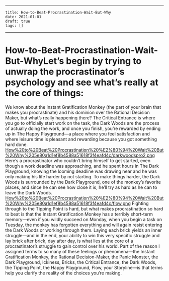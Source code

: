 
---
    title: How-to-Beat-Procrastination-Wait-But-Why
    date: 2021-01-01    
    draft: true
    tags: []
---
# How-to-Beat-Procrastination-Wait-But-WhyLet’s begin by trying to unwrap the procrastinator’s psychology and see what’s really at the core of things:
We know about the Instant Gratification Monkey (the part of your brain that makes you procrastinate) and his dominion over the Rational Decision Maker, but what’s really happening there?
The Critical Entrance is where you go to officially start work on the task, the Dark Woods are the process of actually doing the work, and once you finish, you’re rewarded by ending up in The Happy Playground—a place where you feel satisfaction and where leisure time is pleasant and rewarding because you got something hard done.
[How%20to%20Beat%20Procrastination%20%E2%80%94%20Wait%20But%20Why%205e80a1d1ef8b4588a51618f3f4eafd4c/darkwoodspro2.png](How%20to%20Beat%20Procrastination%20%E2%80%94%20Wait%20But%20Why%205e80a1d1ef8b4588a51618f3f4eafd4c/darkwoodspro2.png)
Here’s a procrastinator who couldn’t bring himself to get started, even though a work deadline was approaching, and he spent hours in The Dark Playground, knowing the looming deadline was drawing near and he was only making his life harder by not starting.
To make things harder, the Dark Woods is surrounded by the Dark Playground, one of the monkey’s favorite places, and since he can see how close it is, he’ll try as hard as he can to leave the Dark Woods.
[How%20to%20Beat%20Procrastination%20%E2%80%94%20Wait%20But%20Why%205e80a1d1ef8b4588a51618f3f4eafd4c/flow.png](How%20to%20Beat%20Procrastination%20%E2%80%94%20Wait%20But%20Why%205e80a1d1ef8b4588a51618f3f4eafd4c/flow.png)
Fighting through to the Tipping Point is hard, but what makes procrastination so hard to beat is that the Instant Gratification Monkey has a terribly short-term memory—even if you wildly succeed on Monday, when you begin a task on Tuesday, the monkey has forgotten everything and will again resist entering the Dark Woods or working through them.
Laying each brick yields an inner struggle—and in the end, your ability to win this very specific struggle and lay brick after brick, day after day, is what lies at the core of a procrastinator’s struggle to gain control over his world.
Part of the reason I assigned terms to so many of these feelings or phenomena—the Instant Gratification Monkey, the Rational Decision-Maker, the Panic Monster, the Dark Playground, Ickiness, Bricks, the Critical Entrance, the Dark Woods, the Tipping Point, the Happy Playground, Flow, your Storyline—is that terms help you clarify the reality of the choices you’re making.
